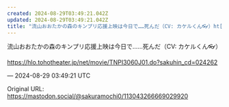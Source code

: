 ```yaml
---
created: 2024-08-29T03:49:21.042Z
updated: 2024-08-29T03:49:21.042Z
title: "流山おおたかの森のキンプリ応援上映は今日で……死んだ（CV: カケルくん👓）ht[...]"
---
```


<p>流山おおたかの森のキンプリ応援上映は今日で……死んだ（CV: カケルくん👓）</p><p><a href="https://hlo.tohotheater.jp/net/movie/TNPI3060J01.do?sakuhin_cd=024262" target="_blank" rel="nofollow noopener" translate="no"><span class="invisible">https://</span><span class="ellipsis">hlo.tohotheater.jp/net/movie/T</span><span class="invisible">NPI3060J01.do?sakuhin_cd=024262</span></a></p>

&mdash; 2024-08-29 03:49:21 UTC

Original URL: https://mastodon.social/@sakuramochi0/113043266669029920
